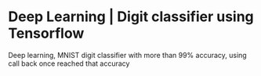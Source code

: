 # Deep Learning | Digit classifier using Tensorflow
Deep learning, MNIST  digit classifier with more than 99% accuracy, using call back once reached that accuracy

